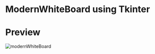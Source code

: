 # ModernWhiteBoard using Tkinter

# Preview
![modernWhiteBoard](https://user-images.githubusercontent.com/98162630/192682422-427f759f-40c5-4939-9adc-0ee8def00343.png)
